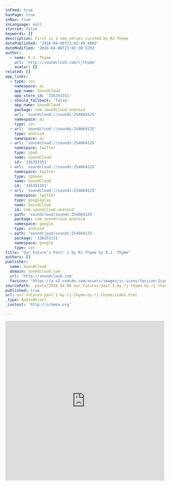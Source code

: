 ```yaml
---
inFeed: true
hasPage: true
inNav: true
inLanguage: null
starred: false
keywords: []
description: First in a new series curated by RJ Thyme
datePublished: '2016-04-06T23:02:49.480Z'
dateModified: '2016-04-06T23:02:30.529Z'
author:
  - name: R.J. Thyme
    url: 'http://soundcloud.com/rjthyme'
    avatar: {}
related: []
app_links:
  - type: ios
    namespace: ai
    app_name: SoundCloud
    app_store_id: '336353151'
  - should_fallback: 'false'
    app_name: SoundCloud
    package: com.soundcloud.android
    url: 'soundcloud://sounds:254664125'
    namespace: ai
    type: ios
  - url: 'soundcloud://sounds:254664125'
    type: android
    namespace: ai
  - url: 'soundcloud://sounds:254664125'
    namespace: twitter
    type: ipad
    name: SoundCloud
    id: '336353151'
  - url: 'soundcloud://sounds:254664125'
    namespace: twitter
    type: iphone
    name: SoundCloud
    id: '336353151'
  - url: 'soundcloud://sounds:254664125'
    namespace: twitter
    type: googleplay
    name: SoundCloud
    id: com.soundcloud.android
  - path: 'soundcloud/sounds:254664125'
    package: com.soundcloud.android
    namespace: google
    type: android
  - path: 'soundcloud/sounds:254664125'
    package: '336353151'
    namespace: google
    type: ios
title: "Our Future's Past: 1 by RJ Thyme by R.J. Thyme"
authors: []
publisher:
  name: SoundCloud
  domain: soundcloud.com
  url: 'http://soundcloud.com'
  favicon: 'https://a-v2.sndcdn.com/assets/images/sc-icons/favicon-2cadd14b.ico'
sourcePath: _posts/2016-04-06-our-futures-past-1-by-rj-thyme-by-rj-thyme.md
published: true
url: our-futures-past-1-by-rj-thyme-by-rj-thyme/index.html
_type: AudioObject
_context: 'http://schema.org'

---
```

<iframe src="https://cdn.embedly.com/widgets/media.html?src=https%3A%2F%2Fw.soundcloud.com%2Fplayer%2F%3Fvisual%3Dtrue%26url%3Dhttp%253A%252F%252Fapi.soundcloud.com%252Ftracks%252F254664125%26show_artwork%3Dtrue&amp;url=https%3A%2F%2Fsoundcloud.com%2Frjthyme%2Four-futures-past&amp;image=http%3A%2F%2Fi1.sndcdn.com%2Fartworks-000153665487-y19n61-t500x500.jpg&amp;key=b7d04c9b404c499eba89ee7072e1c4f7&amp;type=text%2Fhtml&amp;schema=soundcloud" width="500" height="500" scrolling="no" frameborder="0" allowfullscreen="allowfullscreen" style=""></iframe>